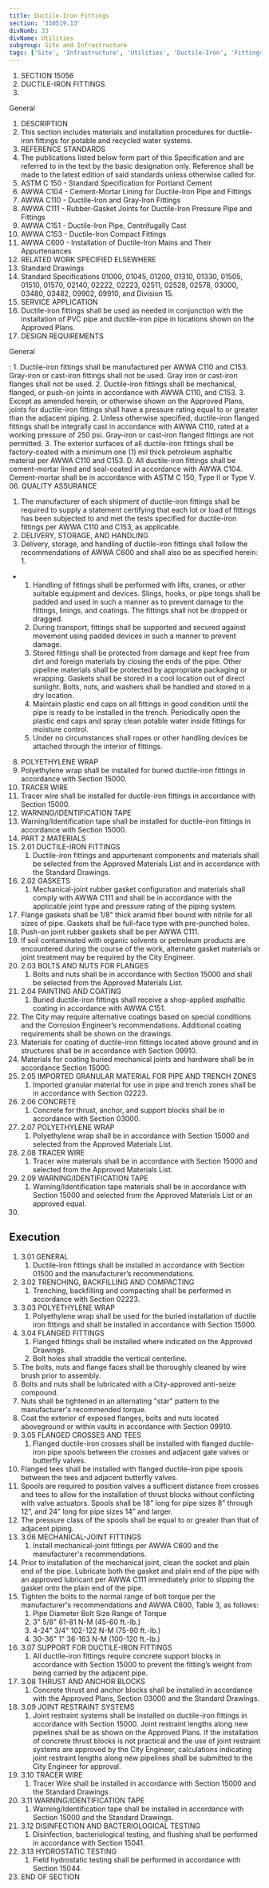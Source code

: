 ```yaml
---
title: Ductile-Iron Fittings
section: '330519.13'
divNumb: 33
divName: Utilities
subgroup: Site and Infrastructure
tags: ['Site', 'Infrastructure', 'Utilities', 'Ductile-Iron', 'Fittings']
---
```


   1. SECTION 15056
1. DUCTILE-IRON FITTINGS
1. 
General
01. DESCRIPTION
   1. This section includes materials and installation procedures for ductile-iron fittings for potable and recycled water systems.
02. REFERENCE STANDARDS
   1. The publications listed below form part of this Specification and are referred to in the text by the basic designation only. Reference shall be made to the latest edition of said standards unless otherwise called for.
   1. ASTM C 150 - Standard Specification for Portland Cement
2. AWWA C104 - Cement-Mortar Lining for Ductile-Iron Pipe and Fittings
3. AWWA C110 - Ductile-Iron and Gray-Iron Fittings
4. AWWA C111 - Rubber-Gasket Joints for Ductile-Iron Pressure Pipe and Fittings
5. AWWA C151 - Ductile-Iron Pipe, Centrifugally Cast
6. AWWA C153 - Ductile-Iron Compact Fittings
7. AWWA C600 - Installation of Ductile-Iron Mains and Their Appurtenances
03. RELATED WORK SPECIFIED ELSEWHERE
   1. Standard Drawings
2. Standard Specifications 01000, 01045, 01200, 01310, 01330, 01505, 01510, 01570, 02140, 02222, 02223, 02511, 02528, 02578, 03000, 03480, 03482, 09902, 09910, and Division 15.
04. SERVICE APPLICATION
   1. Ductile-iron fittings shall be used as needed in conjunction with the installation of PVC pipe and ductile-iron pipe in locations shown on the Approved Plans.
05. DESIGN REQUIREMENTS

General

:
	1. Ductile-iron fittings shall be manufactured per AWWA C110 and C153. Gray-iron or cast-iron fittings shall not be used. Gray iron or cast-iron flanges shall not be used.
	2. Ductile-iron fittings shall be mechanical, flanged, or push-on joints in accordance with AWWA C110, and C153.
	3. Except as amended herein, or otherwise shown on the Approved Plans, joints for ductile-iron fittings shall have a pressure rating equal to or greater than the adjacent piping.
2. Unless otherwise specified, ductile-iron flanged fittings shall be integrally cast in accordance with AWWA C110, rated at a working pressure of 250 psi. Gray-iron or cast-iron flanged fittings are not permitted.
3. The exterior surfaces of all ductile-iron fittings shall be factory-coated with a minimum one (1) mil thick petroleum asphaltic material per AWWA C110 and C153. D. All ductile-iron fittings shall be cement-mortar lined and seal-coated in accordance with AWWA C104. Cement-mortar shall be in accordance with ASTM C 150, Type II or Type V.
06. QUALITY ASSURANCE
   1. The manufacturer of each shipment of ductile-iron fittings shall be required to supply a statement certifying that each lot or load of fittings has been subjected to and met the tests specified for ductile-iron fittings per AWWA C110 and C153, as applicable.
07. DELIVERY, STORAGE, AND HANDLING
   1. Delivery, storage, and handling of ductile-iron fittings shall follow the recommendations of AWWA C600 and shall also be as specified herein:
      1. 

* 
	1. Handling of fittings shall be performed with lifts, cranes, or other suitable equipment and devices. Slings, hooks, or pipe tongs shall be padded and used in such a manner as to prevent damage to the fittings, linings, and coatings. The fittings shall not be dropped or dragged.
	2. During transport, fittings shall be supported and secured against movement using padded devices in such a manner to prevent damage.
	3. Stored fittings shall be protected from damage and kept free from dirt and foreign materials by closing the ends of the pipe. Other pipeline materials shall be protected by appropriate packaging or wrapping. Gaskets shall be stored in a cool location out of direct sunlight. Bolts, nuts, and washers shall be handled and stored in a dry location.
	4. Maintain plastic end caps on all fittings in good condition until the pipe is ready to be installed in the trench. Periodically open the plastic end caps and spray clean potable water inside fittings for moisture control. 
	5. Under no circumstances shall ropes or other handling devices be attached through the interior of fittings.
08. POLYETHYLENE WRAP
   1. Polyethylene wrap shall be installed for buried ductile-iron fittings in accordance with Section 15000.
09. TRACER WIRE
   1. Tracer wire shall be installed for ductile-iron fittings in accordance with Section 15000.
10. WARNING/IDENTIFICATION TAPE
   1. Warning/Identification tape shall be installed for ductile-iron fittings in accordance with Section 15000.
1. PART 2 MATERIALS
1. 2.01 DUCTILE-IRON FITTINGS
   1. Ductile-iron fittings and appurtenant components and materials shall be selected from the Approved Materials List and in accordance with the Standard Drawings.
1. 2.02 GASKETS
   1. Mechanical-joint rubber gasket configuration and materials shall comply with AWWA C111 and shall be in accordance with the applicable joint type and pressure rating of the piping system.
2. Flange gaskets shall be 1/8" thick aramid fiber bound with nitrile for all sizes of pipe. Gaskets shall be full-face type with pre-punched holes.
3. Push-on joint rubber gaskets shall be per AWWA C111.
4. If soil contaminated with organic solvents or petroleum products are encountered during the course of the work, alternate gasket materials or joint treatment may be required by the City Engineer.
1. 2.03 BOLTS AND NUTS FOR FLANGES
   1. Bolts and nuts shall be in accordance with Section 15000 and shall be selected from the Approved Materials List.
1. 2.04 PAINTING AND COATING
   1. Buried ductile-iron fittings shall receive a shop-applied asphaltic coating in accordance with AWWA C151.
2. The City may require alternative coatings based on special conditions and the Corrosion Engineer’s recommendations. Additional coating requirements shall be shown on the drawings.
3. Materials for coating of ductile-iron fittings located above ground and in structures shall be in accordance with Section 09910.
4. Materials for coating buried mechanical joints and hardware shall be in accordance Section 15000.
1. 2.05 IMPORTED GRANULAR MATERIAL FOR PIPE AND TRENCH ZONES
   1. Imported granular material for use in pipe and trench zones shall be in accordance with Section 02223.
1. 2.06 CONCRETE
   1. Concrete for thrust, anchor, and support blocks shall be in accordance with Section 03000.
1. 2.07 POLYETHYLENE WRAP
   1. Polyethylene wrap shall be in accordance with Section 15000 and selected from the Approved Materials List.
1. 2.08 TRACER WIRE
   1. Tracer wire materials shall be in accordance with Section 15000 and selected from the Approved Materials List.
1. 2.09 WARNING/IDENTIFICATION TAPE
   1. Warning/Identification tape materials shall be in accordance with Section 15000 and selected from the Approved Materials List or an approved equal.
1. 

## Execution

1. 3.01 GENERAL
   1. Ductile-iron fittings shall be installed in accordance with Section 01500 and the manufacturer’s recommendations.
1. 3.02 TRENCHING, BACKFILLING AND COMPACTING
   1. Trenching, backfilling and compacting shall be performed in accordance with Section 02223.
1. 3.03 POLYETHYLENE WRAP
   1. Polyethylene wrap shall be used for the buried installation of ductile iron fittings and shall be installed in accordance with Section 15000.
1. 3.04 FLANGED FITTINGS
   1. Flanged fittings shall be installed where indicated on the Approved Drawings.
   1. Bolt holes shall straddle the vertical centerline.
2. The bolts, nuts and flange faces shall be thoroughly cleaned by wire brush prior to assembly.
3. Bolts and nuts shall be lubricated with a City-approved anti-seize compound.
4. Nuts shall be tightened in an alternating "star" pattern to the manufacturer's recommended torque.
5. Coat the exterior of exposed flanges, bolts and nuts located aboveground or within vaults in accordance with Section 09910.
1. 3.05 FLANGED CROSSES AND TEES
   1. Flanged ductile-iron crosses shall be installed with flanged ductile-iron pipe spools between the crosses and adjacent gate valves or butterfly valves.
2. Flanged tees shall be installed with flanged ductile-iron pipe spools between the tees and adjacent butterfly valves.
3. Spools are required to position valves a sufficient distance from crosses and tees to allow for the installation of thrust blocks without conflicting with valve actuators. Spools shall be 18” long for pipe sizes 8” through 12”, and 24” long for pipe sizes 14” and larger.
4. The pressure class of the spools shall be equal to or greater than that of adjacent piping.
1. 3.06 MECHANICAL-JOINT FITTINGS
   1. Install mechanical-joint fittings per AWWA C600 and the manufacturer's recommendations.
2. Prior to installation of the mechanical joint, clean the socket and plain end of the pipe. Lubricate both the gasket and plain end of the pipe with an approved lubricant per AWWA C111 immediately prior to slipping the gasket onto the plain end of the pipe.
3. Tighten the bolts to the normal range of bolt torque per the manufacturer's recommendations and AWWA C600, Table 3, as follows:
      1. Pipe Diameter Bolt Size Range of Torque
   1. 3" 5/8" 61-81 N-M (45-60 ft.-lb.)
   1. 4-24" 3/4" 102-122 N-M (75-90 ft.-lb.)
   1. 30-36" 1" 36-163 N-M (100-120 ft.-lb.)
1. 3.07 SUPPORT FOR DUCTILE-IRON FITTINGS
   1. All ductile-iron fittings require concrete support blocks in accordance with Section 15000 to prevent the fitting’s weight from being carried by the adjacent pipe.
1. 3.08 THRUST AND ANCHOR BLOCKS
   1. Concrete thrust and anchor blocks shall be installed in accordance with the Approved Plans, Section 03000 and the Standard Drawings.
1. 3.09 JOINT RESTRAINT SYSTEMS
   1. Joint restraint systems shall be installed on ductile-iron fittings in accordance with Section 15000. Joint restraint lengths along new pipelines shall be as shown on the Approved Plans. If the installation of concrete thrust blocks is not practical and the use of joint restraint systems are approved by the City Engineer, calculations indicating joint restraint lengths along new pipelines shall be submitted to the City Engineer for approval.
1. 3.10 TRACER WIRE
   1. Tracer Wire shall be installed in accordance with Section 15000 and the Standard Drawings.
1. 3.11 WARNING/IDENTIFICATION TAPE
   1. Warning/Identification tape shall be installed in accordance with Section 15000 and the Standard Drawings.
1. 3.12 DISINFECTION AND BACTERIOLOGICAL TESTING
   1. Disinfection, bacteriological testing, and flushing shall be performed in accordance with Section 15041.
1. 3.13 HYDROSTATIC TESTING
   1. Field hydrostatic testing shall be performed in accordance with Section 15044.
1. END OF SECTION

